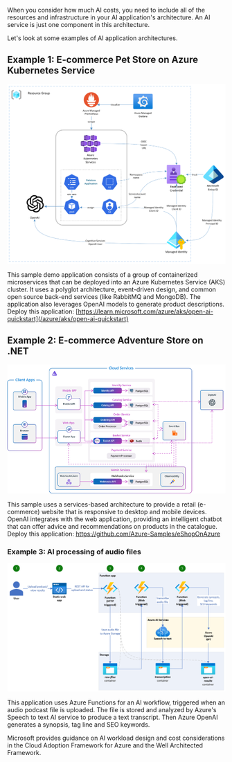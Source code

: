 When you consider how much AI costs, you need to include all of the resources and infrastructure in your AI application's architecture. An AI service is just one component in this architecture. 

Let's look at some examples of AI application architectures.

## Example 1: E-commerce Pet Store on Azure Kubernetes Service

[![A diagram showing the architecture of a pet store application.](../media/ecommerce-pet-store.png)](../media/ecommerce-pet-store-big.png#lightbox)

This sample demo application consists of a group of containerized microservices that can be deployed into an Azure Kubernetes Service (AKS) cluster. It uses a polyglot architecture, event-driven design, and common open source back-end services (like RabbitMQ and MongoDB). The application also leverages OpenAI models to generate product descriptions. <br>Deploy this application: [https://learn.microsoft.com/azure/aks/open-ai-quickstart](/azure/aks/open-ai-quickstart)

## Example 2: E-commerce Adventure Store on .NET

[![A diagram showing the architecture of an ecommerce adventure store](../media/ecommerce-adventure-store.png)](../media/ecommerce-adventure-store-big.png#lightbox)

This sample uses a services-based architecture to provide a retail (e-commerce) website that is responsive to desktop and mobile devices. OpenAI integrates with the web application, providing an intelligent chatbot that can offer advice and recommendations on products in the catalogue.  <br>Deploy this application: <https://github.com/Azure-Samples/eShopOnAzure>

### Example 3: AI processing of audio files

[![A diagram showing the architecture of an audio processing application](../media/ai-audio-processing.png)](../media/ai-audio-processing-big.png#lightbox)

This application uses Azure Functions for an AI workflow, triggered when an audio podcast file is uploaded. The file is stored and analyzed by Azure's Speech to text AI service to produce a text transcript. Then Azure OpenAI generates a synopsis, tag line and SEO keywords.

Microsoft provides guidance on AI workload design and cost considerations in the Cloud Adoption Framework for Azure and the Well Architected Framework.
